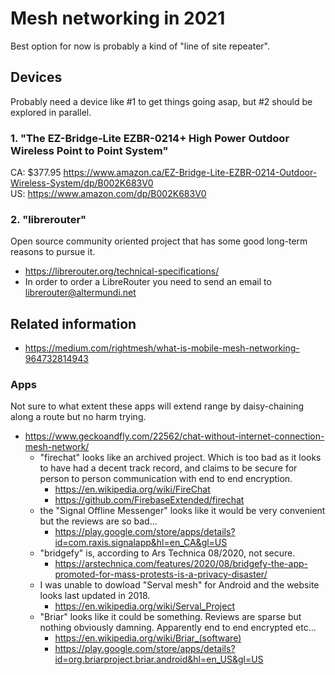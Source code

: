 # Mesh networking in 2021  

Best option for now is probably a kind of "line of site repeater". 

## Devices  

Probably need a device like #1 to get things going asap, but #2 should be explored in parallel.  

### 1. "The EZ-Bridge-Lite EZBR-0214+ High Power Outdoor Wireless Point to Point System"  

CA: $377.95 https://www.amazon.ca/EZ-Bridge-Lite-EZBR-0214-Outdoor-Wireless-System/dp/B002K683V0  
US: https://www.amazon.com/dp/B002K683V0  

### 2. "librerouter"  

Open source community oriented project that has some good long-term reasons to pursue it.

 - https://librerouter.org/technical-specifications/   
 - In order to order a LibreRouter you need to send an email to librerouter@altermundi.net

## Related information  

 - https://medium.com/rightmesh/what-is-mobile-mesh-networking-964732814943  

### Apps  

Not sure to what extent these apps will extend range by daisy-chaining along a route but no harm trying.  
 - https://www.geckoandfly.com/22562/chat-without-internet-connection-mesh-network/  
   - "firechat" looks like an archived project. Which is too bad as it looks to have had a decent track record, and claims to be secure for person to person communication with end to end encryption.  
     - https://en.wikipedia.org/wiki/FireChat  
     - https://github.com/FirebaseExtended/firechat   
   - the "Signal Offline Messenger" looks like it would be very convenient but the reviews are so bad...  
      - https://play.google.com/store/apps/details?id=com.raxis.signalapp&hl=en_CA&gl=US  
   - "bridgefy" is, according to Ars Technica 08/2020, not secure.  
      - https://arstechnica.com/features/2020/08/bridgefy-the-app-promoted-for-mass-protests-is-a-privacy-disaster/  
   - I was unable to dowload "Serval mesh" for Android and the website looks last updated in 2018.  
     - https://en.wikipedia.org/wiki/Serval_Project   
   - "Briar" looks like it could be something. Reviews are sparse but nothing obviously damning. Apparently end to end encrypted etc...     
     - https://en.wikipedia.org/wiki/Briar_(software)   
     - https://play.google.com/store/apps/details?id=org.briarproject.briar.android&hl=en_US&gl=US   

 
